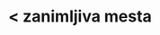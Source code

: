 ---
layout:       putopisi
title:        "< zanimljiva mesta"
slug:         "zanimljiva_mesta"
excerpt:      ""
animation: 
  url: /assets/img/hiking2.gif
  width: 253
  height: 250
    
---